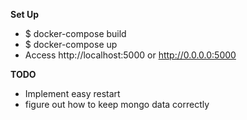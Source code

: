 **Set Up**

* $ docker-compose build
* $ docker-compose up
* Access http://localhost:5000 or http://0.0.0.0:5000

**TODO**

* Implement easy restart
* figure out how to keep mongo data correctly
